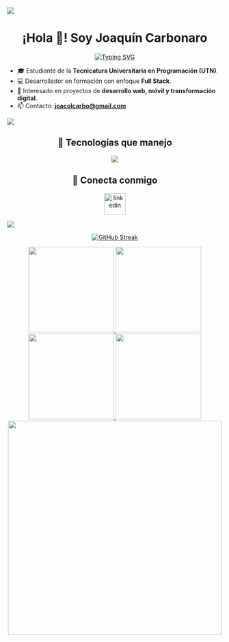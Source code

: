 <!-- Línea Divisoria (Degradado) -->
<img src="https://user-images.githubusercontent.com/73097560/115834477-dbab4500-a447-11eb-908a-139a6edaec5c.gif">

<!-- Sección de Bienvenida -->
<div align="center">
  <h1 align="center">¡Hola 👋! Soy Joaquín Carbonaro</h1>
</div>

<div align="center">
  <a href="https://git.io/typing-svg">
    <img src="https://readme-typing-svg.demolab.com?font=Fira+Code&pause=1000&width=435&lines=Estudiante+de+Programaci%C3%B3n+en+UTN;Desarrollador+de+Software+Full+Stack;Apasionado+por+la+tecnolog%C3%ADa+y+el+aprendizaje" alt="Typing SVG" />
  </a>
</div>

<!-- Sección Intro -->
- 🎓 Estudiante de la **Tecnicatura Universitaria en Programación (UTN)**.
- 💻 Desarrollador en formación con enfoque **Full Stack**.  
- 🚀 Interesado en proyectos de **desarrollo web, móvil y transformación digital**.  
- 📫 Contacto: **joacolcarbo@gmail.com**  

<!-- Línea Divisoria (Degradado) -->
<img src="https://user-images.githubusercontent.com/73097560/115834477-dbab4500-a447-11eb-908a-139a6edaec5c.gif">

<!-- Tecnologías -->
<div align="center">
  <h2 align="center">🚀 Tecnologías que manejo</h2>
</div>

<p align="center">
  <img src="https://skillicons.dev/icons?i=docker,mysql,mongodb,supabase,cs,java,py,cpp,js,ts,dotnet,nodejs,angular,html,css,git&perline=10" />
</p>

<!-- Conectar -->
<div align="center">
  <h2 align="center">🤝 Conecta conmigo</h2>
  <p align="center">
    <a href="https://www.linkedin.com/in/joaquin-carbonaro-051822311/" target="_blank">
      <img align="center" src="https://user-images.githubusercontent.com/88904952/234979284-68c11d7f-1acc-4f0c-ac78-044e1037d7b0.png" alt="linkedin" height="50" width="50" />
    </a>
  </p>
</div>

<!-- Línea Divisoria (Degradado) -->
<img src="https://user-images.githubusercontent.com/73097560/115834477-dbab4500-a447-11eb-908a-139a6edaec5c.gif">

<!-- Estadísticas de GitHub -->
<div align="center">

[![GitHub Streak](https://streak-stats.demolab.com?user=JoaquinCarbonaro&theme=whatsapp-dark2&card_width=830)](https://git.io/streak-stats)

<a href="https://github.com/anuraghazra/github-readme-stats#gh-dark-mode-only">
  <img height=200 src="https://github-readme-stats.vercel.app/api?username=JoaquinCarbonaro&show_icons=true&theme=gotham#gh-dark-mode-only" />
</a>
<a href="https://github.com/anuraghazra/github-readme-stats#gh-dark-mode-only">
  <img height=200 src="https://github-readme-stats.vercel.app/api/top-langs/?username=JoaquinCarbonaro&layout=compact&langs_count=8&hide=jupyter%20notebook&card_width=330&theme=gotham#gh-dark-mode-only" />
</a>

<a href="https://github.com/anuraghazra/github-readme-stats#gh-light-mode-only">
  <img height=200 src="https://github-readme-stats.vercel.app/api?username=JoaquinCarbonaro&show_icons=true&theme=catppuccin_latte#gh-light-mode-only" />
</a>
<a href="https://github.com/anuraghazra/github-readme-stats#gh-light-mode-only">
  <img height=200 src="https://github-readme-stats.vercel.app/api/top-langs/?username=JoaquinCarbonaro&layout=compact&langs_count=8&hide=jupyter%20notebook&card_width=330&theme=catppuccin_latte#gh-light-mode-only" />
</a>

<img src="https://user-images.githubusercontent.com/74038190/225813708-98b745f2-7d22-48cf-9150-083f1b00d6c9.gif" width="500">

</div>
